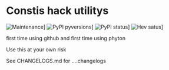 # Constis hack utilitys

![Maintenance](https://img.shields.io/badge/Maintained%3F-yes-green.svg)]
![PyPI pyversions](https://img.shields.io/pypi/pyversions/alive-progress.svg)]
![PyPI status](https://img.shields.io/badge/status-in%20dev-ff69b4)]
![Hev satus](https://img.shields.io/badge/HEV%20subsystem-yes-green)]

first time using github and first time using phyton

Use this at your own risk 

See CHANGELOGS.md for ....changelogs
